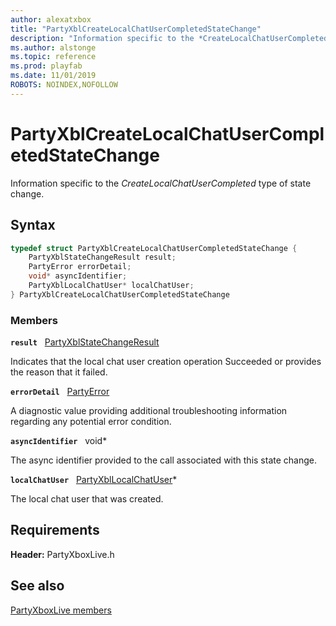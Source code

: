 ```yaml
---
author: alexatxbox
title: "PartyXblCreateLocalChatUserCompletedStateChange"
description: "Information specific to the *CreateLocalChatUserCompleted* type of state change."
ms.author: alstonge
ms.topic: reference
ms.prod: playfab
ms.date: 11/01/2019
ROBOTS: NOINDEX,NOFOLLOW
---
```


# PartyXblCreateLocalChatUserCompletedStateChange  

Information specific to the *CreateLocalChatUserCompleted* type of state change.  

## Syntax  
  
```cpp
typedef struct PartyXblCreateLocalChatUserCompletedStateChange {  
    PartyXblStateChangeResult result;  
    PartyError errorDetail;  
    void* asyncIdentifier;  
    PartyXblLocalChatUser* localChatUser;  
} PartyXblCreateLocalChatUserCompletedStateChange  
```
  
### Members  
  
**`result`** &nbsp; [PartyXblStateChangeResult](../enums/partyxblstatechangeresult.md)  
  
Indicates that the local chat user creation operation Succeeded or provides the reason that it failed.
  
**`errorDetail`** &nbsp; [PartyError](../../../networking/reference/typedefs.md)  
  
A diagnostic value providing additional troubleshooting information regarding any potential error condition.
  
**`asyncIdentifier`** &nbsp; void*  
  
The async identifier provided to the call associated with this state change.
  
**`localChatUser`** &nbsp; [PartyXblLocalChatUser](../classes/PartyXblLocalChatUser/partyxbllocalchatuser.md)*  
  
The local chat user that was created.
  
  
## Requirements  
  
**Header:** PartyXboxLive.h
  
## See also  
[PartyXboxLive members](../partyxboxlive_members.md)  

  
  
